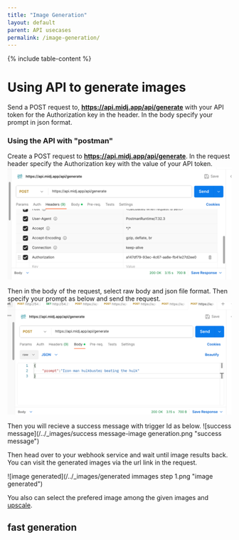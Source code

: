 ```yaml
---
title: "Image Generation"
layout: default
parent: API usecases
permalink: /image-generation/
---
```


{% include table-content %}

# Using API to generate images
Send a POST request to, **https://api.midj.app/api/generate** with your API token for the Authorization key in the header. In the body specify your prompt in json format.

### Using the API with "postman"
Create a POST request to **https://api.midj.app/api/generate**.
In the request header specify the Authorization key with the value of your API token.
![header>Autharization](/../_images/postman-header.png "Postman")


Then in the body of the request, select raw body and json file format. Then specify your prompt as below and send the request.
![prompt](/../_images/post-body-prompt.png "request body")

Then you will recieve a success message with trigger Id as below.
![success message](/../_images/success message-image generation.png "success message")


Then head over to your webhook service and wait until image results back. You can visit the generated images via the url link in the request.

![image generated](/../_images/generated immages step 1.png "image generated")

You also can select the prefered image among the given images and [upscale](/upscaling/).


## fast generation